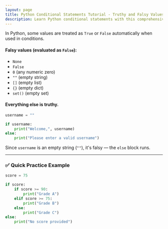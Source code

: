 ```yaml
---
layout: page
title: Python Conditional Statements Tutorial - Truthy and Falsy Values
description: Learn Python conditional statements with this comprehensive tutorial. Master if, elif, and else with examples, syntax, and practical tasks for beginners..
---
```


In Python, some values are treated as `True` or `False` automatically when used in conditions.

#### Falsy values (evaluated as `False`):

* `None`
* `False`
* `0` (any numeric zero)
* `""` (empty string)
* `[]` (empty list)
* `{}` (empty dict)
* `set()` (empty set)

#### Everything else is **truthy**.

```python
username = ""

if username:
    print("Welcome,", username)
else:
    print("Please enter a valid username")
```

Since `username` is an empty string (`""`), it's falsy — the `else` block runs.

---

### ✅ Quick Practice Example

```python
score = 75

if score:
    if score >= 90:
        print("Grade A")
    elif score >= 75:
        print("Grade B")
    else:
        print("Grade C")
else:
    print("No score provided")
```

